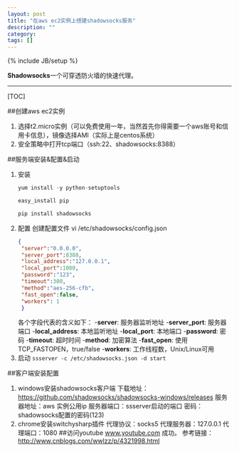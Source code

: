 ```yaml
---
layout: post
title: "在aws ec2实例上搭建shadowsocks服务"
description: ""
category: 
tags: []
---
```

{% include JB/setup %}

**Shadowsocks**一个可穿透防火墙的快速代理。

-------------

[TOC]

##创建aws ec2实例
1. 选择t2.micro实例（可以免费使用一年，当然首先你得需要一个aws账号和信用卡信息），镜像选择AMI（实际上是centos系统）
2. 安全策略中打开tcp端口（ssh:22、shadowsocks:8388）

##服务端安装&配置&启动
1. 安装
   ```python
   yum install -y python-setuptools
   
   easy_install pip
   
   pip install shadowsocks
   ```
2. 配置
   创建配置文件 vi /etc/shadowsocks/config.json
   ```json
   {
   	"server":"0.0.0.0",
   	"server_port":8388,
   	"local_address":"127.0.0.1",
   	"local_port":1080,
   	"password":"123",
   	"timeout":300,
   	"method":"aes-256-cfb",
   	"fast_open":false,
   	"workers": 1
   	}
   ```
   各个字段代表的含义如下：
   -**server**: 服务器监听地址
   -**server_port**: 服务器端口
   -**local_address**: 本地监听地址
   -**local_port**: 本地端口
   -**password**: 密码
   -**timeout**: 超时时间
   -**method**: 加密算法
   -**fast_open**: 使用TCP_FASTOPEN，true/false
   -**workers**: 工作线程数，Unix/Linux可用
3. 启动
   `ssserver -c /etc/shadowsocks.json -d start`

##客户端安装配置
1. windows安装shadowsocks客户端
   下载地址：https://github.com/shadowsocks/shadowsocks-windows/releases
   服务器地址：aws 实例公用ip
   服务器端口：ssserver启动的端口
   密码：shadowsocks配置的密码(123)
2. chrome安装switchysharp插件
   代理协议：socks5 代理服务器：127.0.0.1 代理端口：1080
##访问youtube
www.youtube.com 成功。
参考链接：http://www.cnblogs.com/wwlzz/p/4321998.html